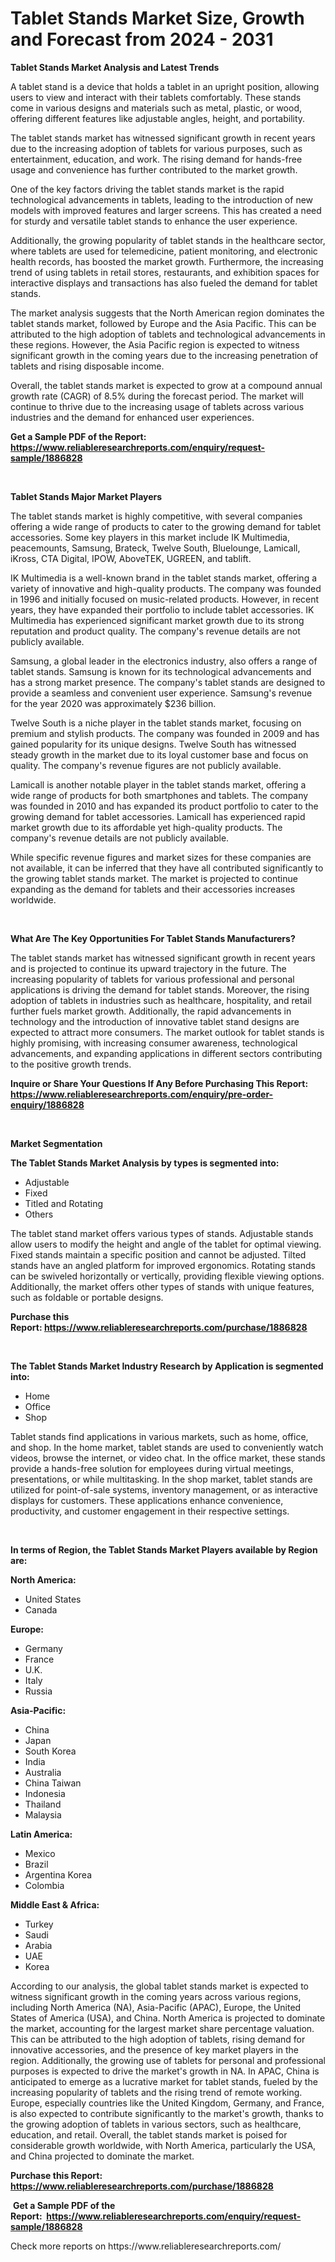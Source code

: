 <p><h1>Tablet Stands Market Size, Growth and Forecast from 2024 - 2031</h1></p><p><strong>Tablet Stands Market Analysis and Latest Trends</strong></p>
<p><p>A tablet stand is a device that holds a tablet in an upright position, allowing users to view and interact with their tablets comfortably. These stands come in various designs and materials such as metal, plastic, or wood, offering different features like adjustable angles, height, and portability.</p><p>The tablet stands market has witnessed significant growth in recent years due to the increasing adoption of tablets for various purposes, such as entertainment, education, and work. The rising demand for hands-free usage and convenience has further contributed to the market growth.</p><p>One of the key factors driving the tablet stands market is the rapid technological advancements in tablets, leading to the introduction of new models with improved features and larger screens. This has created a need for sturdy and versatile tablet stands to enhance the user experience.</p><p>Additionally, the growing popularity of tablet stands in the healthcare sector, where tablets are used for telemedicine, patient monitoring, and electronic health records, has boosted the market growth. Furthermore, the increasing trend of using tablets in retail stores, restaurants, and exhibition spaces for interactive displays and transactions has also fueled the demand for tablet stands.</p><p>The market analysis suggests that the North American region dominates the tablet stands market, followed by Europe and the Asia Pacific. This can be attributed to the high adoption of tablets and technological advancements in these regions. However, the Asia Pacific region is expected to witness significant growth in the coming years due to the increasing penetration of tablets and rising disposable income.</p><p>Overall, the tablet stands market is expected to grow at a compound annual growth rate (CAGR) of 8.5% during the forecast period. The market will continue to thrive due to the increasing usage of tablets across various industries and the demand for enhanced user experiences.</p></p>
<p><strong>Get a Sample PDF of the Report:&nbsp; <a href="https://www.reliableresearchreports.com/enquiry/request-sample/1886828">https://www.reliableresearchreports.com/enquiry/request-sample/1886828</a></strong></p>
<p>&nbsp;</p>
<p><strong>Tablet Stands Major Market Players</strong></p>
<p><p>The tablet stands market is highly competitive, with several companies offering a wide range of products to cater to the growing demand for tablet accessories. Some key players in this market include IK Multimedia, peacemounts, Samsung, Brateck, Twelve South, Bluelounge, Lamicall, iKross, CTA Digital, IPOW, AboveTEK, UGREEN, and tablift.</p><p>IK Multimedia is a well-known brand in the tablet stands market, offering a variety of innovative and high-quality products. The company was founded in 1996 and initially focused on music-related products. However, in recent years, they have expanded their portfolio to include tablet accessories. IK Multimedia has experienced significant market growth due to its strong reputation and product quality. The company's revenue details are not publicly available.</p><p>Samsung, a global leader in the electronics industry, also offers a range of tablet stands. Samsung is known for its technological advancements and has a strong market presence. The company's tablet stands are designed to provide a seamless and convenient user experience. Samsung's revenue for the year 2020 was approximately $236 billion.</p><p>Twelve South is a niche player in the tablet stands market, focusing on premium and stylish products. The company was founded in 2009 and has gained popularity for its unique designs. Twelve South has witnessed steady growth in the market due to its loyal customer base and focus on quality. The company's revenue figures are not publicly available.</p><p>Lamicall is another notable player in the tablet stands market, offering a wide range of products for both smartphones and tablets. The company was founded in 2010 and has expanded its product portfolio to cater to the growing demand for tablet accessories. Lamicall has experienced rapid market growth due to its affordable yet high-quality products. The company's revenue details are not publicly available.</p><p>While specific revenue figures and market sizes for these companies are not available, it can be inferred that they have all contributed significantly to the growing tablet stands market. The market is projected to continue expanding as the demand for tablets and their accessories increases worldwide.</p></p>
<p>&nbsp;</p>
<p><strong>What Are The Key Opportunities For Tablet Stands Manufacturers?</strong></p>
<p><p>The tablet stands market has witnessed significant growth in recent years and is projected to continue its upward trajectory in the future. The increasing popularity of tablets for various professional and personal applications is driving the demand for tablet stands. Moreover, the rising adoption of tablets in industries such as healthcare, hospitality, and retail further fuels market growth. Additionally, the rapid advancements in technology and the introduction of innovative tablet stand designs are expected to attract more consumers. The market outlook for tablet stands is highly promising, with increasing consumer awareness, technological advancements, and expanding applications in different sectors contributing to the positive growth trends.</p></p>
<p><strong>Inquire or Share Your Questions If Any Before Purchasing This Report: <a href="https://www.reliableresearchreports.com/enquiry/pre-order-enquiry/1886828">https://www.reliableresearchreports.com/enquiry/pre-order-enquiry/1886828</a></strong></p>
<p>&nbsp;</p>
<p><strong>Market Segmentation</strong></p>
<p><strong>The Tablet Stands Market Analysis by types is segmented into:</strong></p>
<p><ul><li>Adjustable</li><li>Fixed</li><li>Titled and Rotating</li><li>Others</li></ul></p>
<p><p>The tablet stand market offers various types of stands. Adjustable stands allow users to modify the height and angle of the tablet for optimal viewing. Fixed stands maintain a specific position and cannot be adjusted. Tilted stands have an angled platform for improved ergonomics. Rotating stands can be swiveled horizontally or vertically, providing flexible viewing options. Additionally, the market offers other types of stands with unique features, such as foldable or portable designs.</p></p>
<p><strong>Purchase this Report:&nbsp;<a href="https://www.reliableresearchreports.com/purchase/1886828">https://www.reliableresearchreports.com/purchase/1886828</a></strong></p>
<p>&nbsp;</p>
<p><strong>The Tablet Stands Market Industry Research by Application is segmented into:</strong></p>
<p><ul><li>Home</li><li>Office</li><li>Shop</li></ul></p>
<p><p>Tablet stands find applications in various markets, such as home, office, and shop. In the home market, tablet stands are used to conveniently watch videos, browse the internet, or video chat. In the office market, these stands provide a hands-free solution for employees during virtual meetings, presentations, or while multitasking. In the shop market, tablet stands are utilized for point-of-sale systems, inventory management, or as interactive displays for customers. These applications enhance convenience, productivity, and customer engagement in their respective settings.</p></p>
<p>&nbsp;</p>
<p><strong>In terms of Region, the Tablet Stands Market Players available by Region are:</strong></p>
<p>
    <p> <strong> North America: </strong>
        <ul>
            <li>United States</li>
            <li>Canada</li>
        </ul>
        </p> 
    <p> <strong> Europe: </strong>
        <ul>
            <li>Germany</li>
            <li>France</li>
            <li>U.K.</li>
            <li>Italy</li>
            <li>Russia</li>
        </ul>
        </p> 
    <p> <strong> Asia-Pacific: </strong>
        <ul>
            <li>China</li>
            <li>Japan</li>
            <li>South Korea</li>
            <li>India</li>
            <li>Australia</li>
            <li>China Taiwan</li>
            <li>Indonesia</li>
            <li>Thailand</li>
            <li>Malaysia</li>
        </ul>
        </p> 
    <p> <strong> Latin America: </strong>
        <ul>
            <li>Mexico</li>
            <li>Brazil</li>
            <li>Argentina Korea</li>
            <li>Colombia</li>
        </ul>
        </p> 
    <p> <strong> Middle East & Africa: </strong>
        <ul>
            <li>Turkey</li>
            <li>Saudi</li>
            <li>Arabia</li>
            <li>UAE</li>
            <li>Korea</li>
        </ul>
    </p>
    </p>
<p><p>According to our analysis, the global tablet stands market is expected to witness significant growth in the coming years across various regions, including North America (NA), Asia-Pacific (APAC), Europe, the United States of America (USA), and China. North America is projected to dominate the market, accounting for the largest market share percentage valuation. This can be attributed to the high adoption of tablets, rising demand for innovative accessories, and the presence of key market players in the region. Additionally, the growing use of tablets for personal and professional purposes is expected to drive the market's growth in NA. In APAC, China is anticipated to emerge as a lucrative market for tablet stands, fueled by the increasing popularity of tablets and the rising trend of remote working. Europe, especially countries like the United Kingdom, Germany, and France, is also expected to contribute significantly to the market's growth, thanks to the growing adoption of tablets in various sectors, such as healthcare, education, and retail. Overall, the tablet stands market is poised for considerable growth worldwide, with North America, particularly the USA, and China projected to dominate the market.</p></p>
<p><strong>Purchase this Report: <a href="https://www.reliableresearchreports.com/purchase/1886828">https://www.reliableresearchreports.com/purchase/1886828</a></strong></p>
<p>&nbsp;<strong>Get a Sample PDF of the Report:&nbsp;&nbsp;<a href="https://www.reliableresearchreports.com/enquiry/request-sample/1886828">https://www.reliableresearchreports.com/enquiry/request-sample/1886828</a></strong></p>
<p><strong></strong></p>
<p>Check more reports on https://www.reliableresearchreports.com/</p>